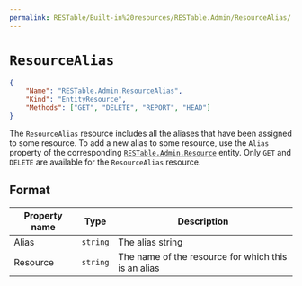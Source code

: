 ```yaml
---
permalink: RESTable/Built-in%20resources/RESTable.Admin/ResourceAlias/
---
```


# `ResourceAlias`

```json
{
    "Name": "RESTable.Admin.ResourceAlias",
    "Kind": "EntityResource",
    "Methods": ["GET", "DELETE", "REPORT", "HEAD"]
}
```

The `ResourceAlias` resource includes all the aliases that have been assigned to some resource. To add a new alias to some resource, use the `Alias` property of the corresponding [`RESTable.Admin.Resource`](../Resource) entity. Only `GET` and `DELETE` are available for the `ResourceAlias` resource.

## Format

Property name | Type     | Description
------------- | -------- | ---------------------------------------------------
Alias         | `string` | The alias string
Resource      | `string` | The name of the resource for which this is an alias
